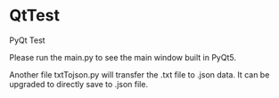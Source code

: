# QtTest
PyQt Test

Please run the main.py to see the main window built in PyQt5.

Another file txtTojson.py will transfer the .txt file to .json data. It can be upgraded to directly save to .json file.
